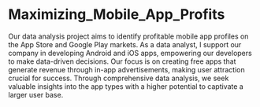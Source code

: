# Maximizing_Mobile_App_Profits
Our data analysis project aims to identify profitable mobile app profiles on the App Store and Google Play markets. 
As a data analyst, I support our company in developing Android and iOS apps, empowering our developers to make data-driven decisions. 
Our focus is on creating free apps that generate revenue through in-app advertisements, making user attraction crucial for success. 
Through comprehensive data analysis, we seek valuable insights into the app types with a higher potential to captivate a larger user base.
